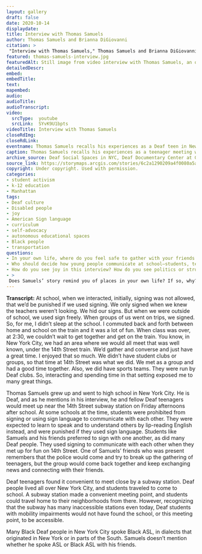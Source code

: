 ```yaml
--- 
layout: gallery
draft: false
date: 2020-10-14
displaydate: 
title: Interview with Thomas Samuels
author: Thomas Samuels and Brianna DiGiovanni
citation: >
 "Interview with Thomas Samuels," Thomas Samuels and Brianna DiGiovanni, in New York City Civil Rights History Project, Accessed: [Month Day, Year], https://nyccivilrightshistory.org/gallery/thomas-samuels-interview.
featured: thomas-samuels-interview.jpg
featuredAlt: Still image from video interview with Thomas Samuels, an older Black man, who signs.
detailedDescr: 
embed: 
embedTitle: 
text: 
mapembed: 
audio: 
audioTitle: 
audioTranscript: 
video:	
  srcType:	youtube
  srcLink:	SYvK9U1bpts
videoTitle: Interview with Thomas Samuels
closeRdImg: 
closeRdLink: 
eventname: Thomas Samuels recalls his experiences as a Deaf teen in New York City.
caption: Thomas Samuels recalls his experiences as a teenager meeting with fellow Deaf teens on 14th Street in Manhattan.
archive_source: Deaf Social Spaces in NYC, Deaf Documentary Center at Gallaudet University
source_link: https://storymaps.arcgis.com/stories/6c2a1290209a4f0080a5acc3e286e314
copyright: Under copyright. Used with permission.
categories: 
- student activism
- k-12 education
- Manhattan
tags: 
- Deaf culture
- Disabled people
- joy
- American Sign language
- curriculum
- self-advocacy
- autonomous educational spaces
- Black people
- transportation
questions: 
- In your own life, where do you feel safe to gather with your friends and communicate as you choose? What meaning does that space hold for you? 
- Who should decide how young people communicate at school—students, teachers, parents, or someone else?
- How do you see joy in this interview? How do you see politics or struggle? 
- >
 Does Samuels’ story remind you of places in your own life? If so, why? (Try to explain using a “because” statement, like “This reminds me of _______ because ________.”
--- 
```


**Transcript:** At school, when we interacted, initially, signing was not allowed, that we’d be punished if we used signing. We only signed when we knew the teachers weren’t looking. We hid our signs. But when we were outside of school, we used sign freely. When groups of us went on trips, we signed. So, for me, I didn’t sleep at the school. I commuted back and forth between home and school on the train and it was a lot of fun. When class was over, at 2:30, we couldn’t wait to get together and get on the train. You know, in New York City, we had an area where we would all meet that was well known, under the 14th Street train. We’d gather and converse and just have a great time. I enjoyed that so much. We didn’t have student clubs or groups, so that time at 14th Street was what we did. We met as a group and had a good time together. Also, we did have sports teams. They were run by Deaf clubs. So, interacting and spending time in that setting exposed me to many great things.

Thomas Samuels grew up and went to high school in New York City. He is Deaf, and as he mentions in his interview, he and fellow Deaf teenagers would meet up near the 14th Street subway station on Friday afternoons after school. At some schools at the time, students were prohibited from signing or using sign language to communicate with each other. They were expected to learn to speak and to understand others by lip-reading English instead, and were punished if they used sign language. Students like Samuels and his friends preferred to sign with one another, as did many Deaf people. They used signing to communicate with each other when they met up for fun on 14th Street. One of Samuels’ friends who was present remembers that the police would come and try to break up the gathering of teenagers, but the group would come back together and keep exchanging news and connecting with their friends.

Deaf teenagers found it convenient to meet close by a subway station. Deaf people lived all over New York City, and students traveled to come to school. A subway station made a convenient meeting point, and students could travel home to their neighborhoods from there. However, recognizing that the subway has many inaccessible stations even today, Deaf students with mobility impairments would not have found the school, or this meeting point, to be accessible.

Many Black Deaf people in New York City spoke Black ASL, in dialects that originated in New York or in parts of the South. Samuels doesn’t mention whether he spoke ASL or Black ASL with his friends.
